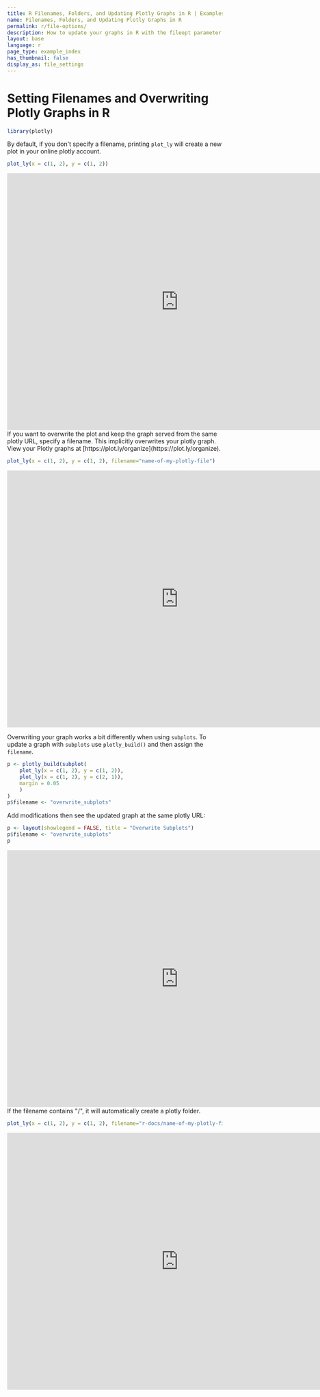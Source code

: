```yaml
---
title: R Filenames, Folders, and Updating Plotly Graphs in R | Examples | Plotly
name: Filenames, Folders, and Updating Plotly Graphs in R
permalink: r/file-options/
description: How to update your graphs in R with the fileopt parameter.
layout: base
language: r
page_type: example_index
has_thumbnail: false
display_as: file_settings
---
```


# Setting Filenames and Overwriting Plotly Graphs in R




```r
library(plotly)
```

By default, if you don't specify a filename,
printing `plot_ly` will create a new plot in your online plotly account.


```r
plot_ly(x = c(1, 2), y = c(1, 2))
```

<iframe height="600" id="igraph" scrolling="no" seamless="seamless" src="https://plot.ly/~RPlotBot/1933.embed" width="800" frameBorder="0"></iframe>
<br>
If you want to overwrite the plot and keep the graph served from the same plotly URL, specify a filename.
This implicitly overwrites your plotly graph.
View your Plotly graphs at [https://plot.ly/organize](https://plot.ly/organize).


```r
plot_ly(x = c(1, 2), y = c(1, 2), filename="name-of-my-plotly-file")
```

<iframe height="600" id="igraph" scrolling="no" seamless="seamless" src="https://plot.ly/~RPlotBot/505.embed" width="800" frameBorder="0"></iframe>

Overwriting your graph works a bit differently when using ```subplots```.
To update a graph with ```subplots``` use ```plotly_build()``` and then assign the ```filename```.


```r
p <- plotly_build(subplot(
	plot_ly(x = c(1, 2), y = c(1, 2)),
	plot_ly(x = c(1, 2), y = c(2, 1)),
	margin = 0.05
	)
)
p$filename <- "overwrite_subplots"
```

Add modifications then see the updated graph at the same plotly URL:


```r
p <- layout(showlegend = FALSE, title = "Overwrite Subplots")
p$filename <- "overwrite_subplots"
p
```

<iframe height="600" id="igraph" scrolling="no" seamless="seamless" src="https://plot.ly/~RPlotBot/1935.embed" width="800" frameBorder="0"></iframe>

<br>
If the filename contains "/", it will automatically create a plotly folder.


```r
plot_ly(x = c(1, 2), y = c(1, 2), filename="r-docs/name-of-my-plotly-file")
```

<iframe height="600" id="igraph" scrolling="no" seamless="seamless" src="https://plot.ly/~RPlotBot/507.embed" width="800" frameBorder="0"></iframe>
